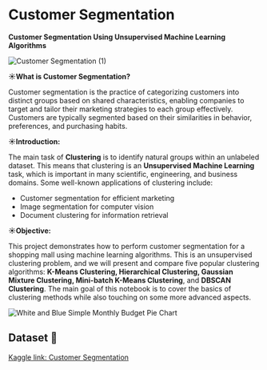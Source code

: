 # Customer Segmentation

**Customer Segmentation Using Unsupervised Machine Learning Algorithms**

![Customer Segmentation (1)](https://user-images.githubusercontent.com/105715834/233505669-1b249cf7-075e-4655-9cc9-944ce0b9cbd1.gif)
  
**☀️What is Customer Segmentation?**
    
Customer segmentation is the practice of categorizing customers into distinct groups based on shared characteristics, enabling companies to target and tailor their marketing strategies to each group effectively. Customers are typically segmented based on their similarities in behavior, preferences, and purchasing habits.

**☀️Introduction:** 

The main task of **Clustering** is to identify natural groups within an unlabeled dataset. This means that clustering is an **Unsupervised Machine Learning** task, which is important in many scientific, engineering, and business domains. Some well-known applications of clustering include:

- Customer segmentation for efficient marketing
- Image segmentation for computer vision
- Document clustering for information retrieval
    
**☀️Objective:**  
    
This project demonstrates how to perform customer segmentation for a shopping mall using machine learning algorithms. This is an unsupervised clustering problem, and we will present and compare five popular clustering algorithms: **K-Means Clustering, Hierarchical Clustering, Gaussian Mixture Clustering, Mini-batch K-Means Clustering**, and **DBSCAN Clustering**. The main goal of this notebook is to cover the basics of clustering methods while also touching on some more advanced aspects.

![White and Blue Simple Monthly Budget Pie Chart](https://user-images.githubusercontent.com/105715834/233505817-18d55dee-2a30-43b7-aa69-b1c3fa59a329.gif)


## Dataset 📔

[Kaggle link: Customer Segmentation](https://www.kaggle.com/datasets/alifarahmandfar/customer-segmentation)
